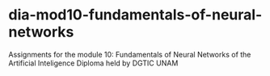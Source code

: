 # dia-mod10-fundamentals-of-neural-networks
 Assignments for the module 10: Fundamentals of Neural Networks of the Artificial Inteligence Diploma held by DGTIC UNAM
